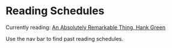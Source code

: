 # Reading Schedules

Currently reading: [An Absolutely Remarkable Thing, Hank Green](Schedules/Hank_Green_001.md)

Use the nav bar to find past reading schedules.
